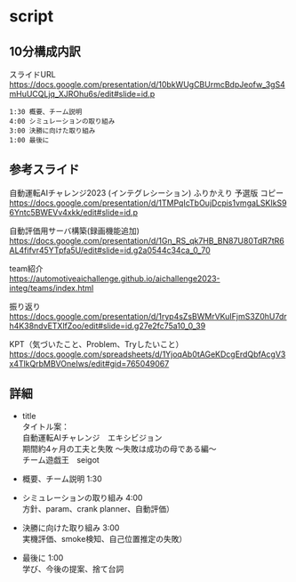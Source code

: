 # script

## 10分構成内訳

スライドURL  
https://docs.google.com/presentation/d/10bkWUgCBUrmcBdpJeofw_3gS4mHuUCQLjq_XJROhu6s/edit#slide=id.p  

```
1:30 概要、チーム説明
4:00 シミュレーションの取り組み
3:00 決勝に向けた取り組み
1:00 最後に
````

## 参考スライド

自動運転AIチャレンジ2023 (インテグレシーション) ふりかえり 予選版 コピー  
https://docs.google.com/presentation/d/1TMPqIcTbOujDcpis1vmgaLSKIkS96Yntc5BWEVv4xkk/edit#slide=id.p

自動評価用サーバ構築(録画機能追加)  
https://docs.google.com/presentation/d/1Gn_RS_qk7HB_BN87U80TdR7tR6AL4fifvr45YTpfa5U/edit#slide=id.g2a0544c34ca_0_70  

team紹介  
https://automotiveaichallenge.github.io/aichallenge2023-integ/teams/index.html  

振り返り  
https://docs.google.com/presentation/d/1ryp4sZsBWMrVKuIFjmS3Z0hU7drh4K38ndvETXlfZoo/edit#slide=id.g27e2fc75a10_0_39  

KPT（気づいたこと、Problem、Tryしたいこと）  
https://docs.google.com/spreadsheets/d/1YjoqAb0tAGeKDcgErdQbfAcgV3x4TlkQrbMBVOneIws/edit#gid=765049067  

## 詳細

- title  
タイトル案：  
自動運転AIチャレンジ　エキシビジョン  
期間約4ヶ月の工夫と失敗 〜失敗は成功の母である編〜  
チーム遊戯王　seigot  

- 概要、チーム説明  1:30  

- シミュレーションの取り組み 4:00  
方針、param、crank planner、自動評価）  

- 決勝に向けた取り組み 3:00  
実機評価、smoke検知、自己位置推定の失敗）  

- 最後に 1:00  
学び、今後の提案、捨て台詞  


